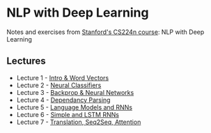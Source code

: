 # NLP with Deep Learning

Notes and exercises from [Stanford's CS224n course](http://web.stanford.edu/class/cs224n/): NLP with Deep Learning

## Lectures

 - Lecture 1 - [Intro & Word Vectors](https://www.youtube.com/watch?v=rmVRLeJRkl4)
 - Lecture 2 - [Neural Classifiers](https://www.youtube.com/watch?v=gqaHkPEZAew)
 - Lecture 3 - [Backprop & Neural Networks](https://www.youtube.com/watch?v=X0Jw4kgaFlg)
 - Lecture 4 - [Dependancy Parsing](https://www.youtube.com/watch?v=PSGIodTN3KE)
 - Lecture 5 - [Language Models and RNNs](https://www.youtube.com/watch?v=PLryWeHPcBs)
 - Lecture 6 - [Simple and LSTM RNNs](https://www.youtube.com/watch?v=0LixFSa7yts)
 - Lecture 7 - [Translation, Seq2Seq, Attention](https://www.youtube.com/watch?v=wzfWHP6SXxY)



